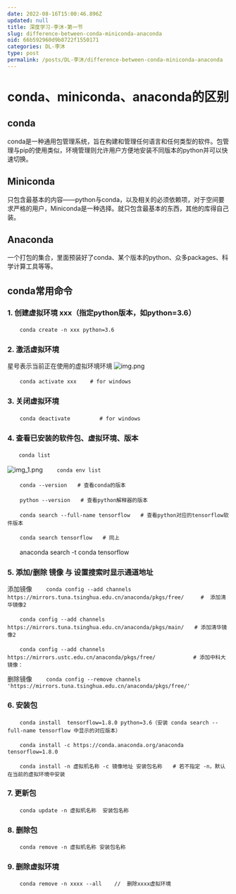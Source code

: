 ```yaml
---
date: 2022-08-16T15:00:46.896Z
updated: null
title: 深度学习-李沐-第一节
slug: difference-between-conda-miniconda-anaconda
oid: 66b592960d9b8722f1550171
categories: DL-李沐
type: post
permalink: /posts/DL-李沐/difference-between-conda-miniconda-anaconda
---
```



# conda、miniconda、anaconda的区别

## conda

conda是一种通用包管理系统，旨在构建和管理任何语言和任何类型的软件。包管理与pip的使用类似，环境管理则允许用户方便地安装不同版本的python并可以快速切换。

## Miniconda

只包含最基本的内容——python与conda，以及相关的必须依赖项，对于空间要求严格的用户，Miniconda是一种选择。就只包含最基本的东西，其他的库得自己装。

## Anaconda

一个打包的集合，里面预装好了conda、某个版本的python、众多packages、科学计算工具等等。

## conda常用命令

### 1. 创建虚拟环境 xxx（指定python版本，如python=3.6）

　　`conda create -n xxx python=3.6`

### 2. 激活虚拟环境

星号表示当前正在使用的虚拟环境环境
![img.png](https://qiniu.kanes.top/blog/img.png)

　　`conda activate xxx　　 # for windows`



### 3. 关闭虚拟环境

　　`conda deactivate　　　　　 # for windows`

### 4. 查看已安装的软件包、虚拟环境、版本

　`　conda list`

![img_1.png](https://qiniu.kanes.top/blog/img_1.png)
　　`conda env list`

　　`conda --version　　# 查看conda的版本`

　　`python --version　　# 查看python解释器的版本`

　　`conda search --full-name tensorflow　　# 查看python对应的tensorflow软件版本`

　　`conda search tensorflow　　# 同上`

　　anaconda search -t conda tensorflow

### 5. 添加/删除 镜像  与  设置搜索时显示通道地址

添加镜像
　　`conda config --add channels https://mirrors.tuna.tsinghua.edu.cn/anaconda/pkgs/free/　　  #  添加清华镜像2`

　　`conda config --add channels https://mirrors.tuna.tsinghua.edu.cn/anaconda/pkgs/main/　　# 添加清华镜像2`

　　`conda config --add channels https://mirrors.ustc.edu.cn/anaconda/pkgs/free/　　　　　　  # 添加中科大镜像：`

删除镜像
　　`conda config --remove channels 'https://mirrors.tuna.tsinghua.edu.cn/anaconda/pkgs/free/'`

### 6. 安装包

　　`conda install  tensorflow=1.8.0 python=3.6（安装 conda search --full-name tensorflow 中显示的对应版本）`

　　`conda install -c https://conda.anaconda.org/anaconda tensorflow=1.8.0`

　　`conda install -n 虚拟机名称 -c 镜像地址 安装包名称　　# 若不指定 -n，默认在当前的虚拟环境中安装`

### 7. 更新包

　　`conda update -n 虚拟机名称  安装包名称`

### 8. 删除包

　　`conda remove -n 虚拟机名称 安装包名称`

### 9. 删除虚拟环境

　　`conda remove -n xxxx --all    //  删除xxxx虚拟环境`